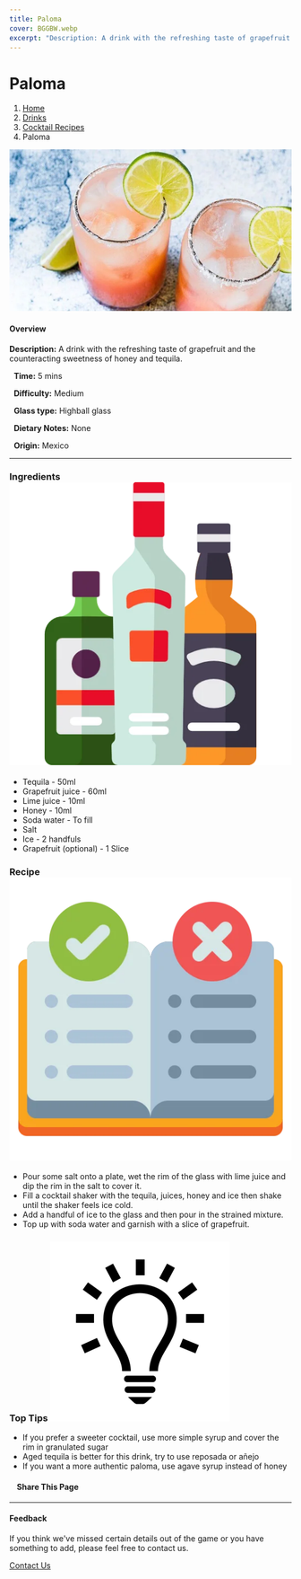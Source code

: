 ```yaml
---
title: Paloma
cover: BGGBW.webp
excerpt: "Description: A drink with the refreshing taste of grapefruit and the counteracting sweetness of honey and tequila."
---
```


# Paloma

1.  [Home](/)
2.  [Drinks](drinks)
3.  [Cocktail Recipes](drinks/cocktailrecipes)
4.  Paloma

![](images/paloma.webp)

#### Overview

**Description:** A drink with the refreshing taste of grapefruit and the counteracting sweetness of honey and tequila.

  **Time:** 5 mins

  **Difficulty:** Medium

  **Glass type:** Highball glass

  **Dietary Notes:** None

  **Origin:** Mexico

* * *

### Ingredients ![target](images/liquor.webp)

-   Tequila - 50ml
-   Grapefruit juice - 60ml
-   Lime juice - 10ml
-   Honey - 10ml
-   Soda water - To fill
-   Salt
-   Ice - 2 handfuls
-   Grapefruit (optional) - 1 Slice

### Recipe ![target](images/rules.webp)

-   Pour some salt onto a plate, wet the rim of the glass with lime juice and dip the rim in the salt to cover it.
-   Fill a cocktail shaker with the tequila, juices, honey and ice then shake until the shaker feels ice cold.
-   Add a handful of ice to the glass and then pour in the strained mixture.
-   Top up with soda water and garnish with a slice of grapefruit.

### Top Tips ![target](images/lightbulb.webp)

-   If you prefer a sweeter cocktail, use more simple syrup and cover the rim in granulated sugar
-   Aged tequila is better for this drink, try to use reposada or añejo
-   If you want a more authentic paloma, use agave syrup instead of honey

####     Share This Page

[](https://www.facebook.com/sharer/sharer.php?u=beergogglegames.co.uk/Drinks/CocktailRecipes/paloma)[](https://www.instagram.com/direct/new/)[](https://twitter.com/intent/tweet?url=beergogglegames.co.uk/Drinks/CocktailRecipes/paloma)

* * *

#### Feedback

If you think we've missed certain details out of the game or you have something to add, please feel free to contact us.

  
  
  
[Contact Us](contact)
